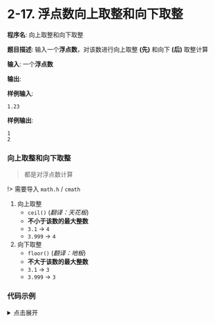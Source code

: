 # 2-17. 浮点数向上取整和向下取整

**程序名**: 向上取整和向下取整

**题目描述**: 输入一个**浮点数**，对该数进行向上取整 **(先)** 和向下 **(后)** 取整计算

**输入**: 一个**浮点数**

**输出**: 

**样例输入**:
```text
1.23
```

**样例输出**:
```text
1
2
```

### 向上取整和向下取整

> 都是对浮点数计算

!> 需要导入 `math.h` / `cmath`

1. 向上取整
    - `ceil()` (*翻译：天花板*)
    - **不小于该数的最大整数**
    - `3.1` -> `4`
    - `3.999` -> `4`
2. 向下取整
    - `floor()` (*翻译：地板*)
    - **不大于该数的最大整数**
    - `3.1` -> `3`
    - `3.999` -> `3`

### 代码示例

<details>
<summary>点击展开</summary>

```cpp
#include <iostream>
#include <math.h>
using namespace std;

int main() {
    float f;
    cin >> f;

    cout << ceil(f) << endl;
    cout << floor(f) << endl;
    return 0;
}
```

```output

```

</details>